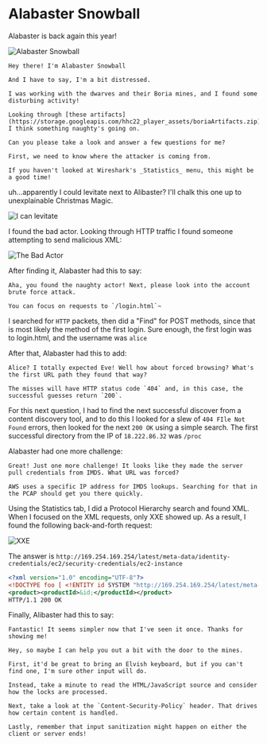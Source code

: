 # Alabaster Snowball

Alabaster is back again this year!

![Alabaster Snowball](/img/webring/alabastersnowball.png)

```
Hey there! I'm Alabaster Snowball

And I have to say, I'm a bit distressed.

I was working with the dwarves and their Boria mines, and I found some disturbing activity!

Looking through [these artifacts](https://storage.googleapis.com/hhc22_player_assets/boriaArtifacts.zip), I think something naughty's going on.

Can you please take a look and answer a few questions for me?

First, we need to know where the attacker is coming from.

If you haven't looked at Wireshark's _Statistics_ menu, this might be a good time!
```

uh...apparently I could levitate next to Alibaster? I'll chalk this one up to unexplainable Christmas Magic.

![I can levitate](/img/webring/levitate.png)

I found the bad actor. Looking through HTTP traffic I found someone attempting to send malicious XML:

![The Bad Actor](/img/webring/badactor.png)

After finding it, Alabaster had this to say:

```
Aha, you found the naughty actor! Next, please look into the account brute force attack.

You can focus on requests to `/login.html`~
```

I searched for `HTTP` packets, then did a "Find" for POST methods, since that is most likely the method of the first login. Sure enough, the first login was to login.html, and the username was `alice`

After that, Alabaster had this to add:

```
Alice? I totally expected Eve! Well how about forced browsing? What's the first URL path they found that way?

The misses will have HTTP status code `404` and, in this case, the successful guesses return `200`.
```

For this next question, I had to find the next successful discover from a content discovery tool, and to do this I looked for a slew of `404 FIle Not Found` errors, then looked for the next `200 OK` using a simple search. The first successful directory from the IP of `18.222.86.32` was `/proc`

Alabaster had one more challenge:

```
Great! Just one more challenge! It looks like they made the server pull credentials from IMDS. What URL was forced?

AWS uses a specific IP address for IMDS lookups. Searching for that in the PCAP should get you there quickly.
```

Using the Statistics tab, I did a Protocol Hierarchy search and found XML. When I focused on the XML requests, only XXE showed up. As a result, I found the following back-and-forth request:

![XXE](/img/webring/xxe.png)

The answer is `http://169.254.169.254/latest/meta-data/identity-credentials/ec2/security-credentials/ec2-instance`

```xml
<?xml version="1.0" encoding="UTF-8"?>
<!DOCTYPE foo [ <!ENTITY id SYSTEM "http://169.254.169.254/latest/meta-data/identity-credentials/ec2/security-credentials/ec2-instance"> ]>
<product><productId>&id;</productId></product>
HTTP/1.1 200 OK
```

Finally, Alibaster had this to say:

```
Fantastic! It seems simpler now that I've seen it once. Thanks for showing me!

Hey, so maybe I can help you out a bit with the door to the mines.

First, it'd be great to bring an Elvish keyboard, but if you can't find one, I'm sure other input will do.

Instead, take a minute to read the HTML/JavaScript source and consider how the locks are processed.

Next, take a look at the `Content-Security-Policy` header. That drives how certain content is handled.

Lastly, remember that input sanitization might happen on either the client or server ends!
```